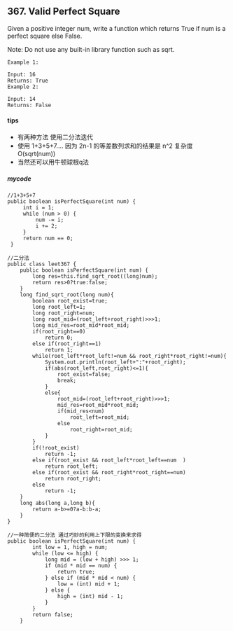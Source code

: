 ## 367. Valid Perfect Square
Given a positive integer num, write a function which returns True if num is a perfect square else False.

Note: Do not use any built-in library function such as sqrt.


```
Example 1:

Input: 16
Returns: True
Example 2:

Input: 14
Returns: False
```

#### tips
- 有两种方法 使用二分法迭代
- 使用 1+3+5+7.... 因为 2n-1 的等差数列求和的结果是 n^2 复杂度O(sqrt(num))  
- 当然还可以用牛顿球根q法

##### mycode

```
//1+3+5+7
public boolean isPerfectSquare(int num) {
     int i = 1;
     while (num > 0) {
         num -= i;
         i += 2;
     }
     return num == 0;
 }
```

```
//二分法
public class leet367 {
    public boolean isPerfectSquare(int num) {
        long res=this.find_sqrt_root((long)num);
        return res>0?true:false;
    }
    long find_sqrt_root(long num){
        boolean root_exist=true;
        long root_left=1;
        long root_right=num;
        long root_mid=(root_left+root_right)>>>1;
        long mid_res=root_mid*root_mid;
        if(root_right==0)
            return 0;
        else if(root_right==1)
            return 1;
        while(root_left*root_left!=num && root_right*root_right!=num){
            System.out.println(root_left+":"+root_right);
            if(abs(root_left,root_right)<=1){
                root_exist=false;
                break;
            }
            else{
                root_mid=(root_left+root_right)>>>1;
                mid_res=root_mid*root_mid;
                if(mid_res<num)
                    root_left=root_mid;
                else
                    root_right=root_mid;
            }
        }
        if(!root_exist)
            return -1;
        else if(root_exist && root_left*root_left==num  )
            return root_left;
        else if(root_exist && root_right*root_right==num)
            return root_right;
        else
            return -1;
    }
    long abs(long a,long b){
        return a-b>=0?a-b:b-a;
    }
}
```

```
//一种简便的二分法 通过巧妙的利用上下限的变换来求得
public boolean isPerfectSquare(int num) {
        int low = 1, high = num;
        while (low <= high) {
            long mid = (low + high) >>> 1;
            if (mid * mid == num) {
                return true;
            } else if (mid * mid < num) {
                low = (int) mid + 1;
            } else {
                high = (int) mid - 1;
            }
        }
        return false;
    }
```





